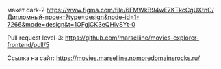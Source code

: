 макет dark-2 https://www.figma.com/file/6FMWkB94wE7KTkcCgUXtnC/Дипломный-проект?type=design&node-id=1-7266&mode=design&t=1OFgjCK3eQHivSYt-0

Pull request level-3: https://github.com/marseliine/movies-explorer-frontend/pull/5

Ссылка на сайт: https://movies.marseliine.nomoredomainsrocks.ru/
